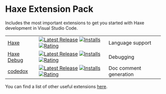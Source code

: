 # Haxe Extension Pack

Includes the most important extensions to get you started with Haxe development in Visual Studio Code.

|              |         |         |
|--------------|---------|---------|
| [Haxe](https://marketplace.visualstudio.com/items?itemName=nadako.vshaxe) | [![Latest Release](https://vsmarketplacebadge.apphb.com/version-short/nadako.vshaxe.svg)](https://marketplace.visualstudio.com/items?itemName=nadako.vshaxe) [![Installs](https://vsmarketplacebadge.apphb.com/installs/nadako.vshaxe.svg)](https://marketplace.visualstudio.com/items?itemName=nadako.vshaxe) [![Rating](https://vsmarketplacebadge.apphb.com/rating-short/nadako.vshaxe.svg)](https://marketplace.visualstudio.com/items?itemName=nadako.vshaxe) | Language support
| [Haxe Debug](https://marketplace.visualstudio.com/items?itemName=vshaxe.haxe-debug) | [![Latest Release](https://vsmarketplacebadge.apphb.com/version-short/vshaxe.haxe-debug.svg)](https://marketplace.visualstudio.com/items?itemName=vshaxe.haxe-debug) [![Installs](https://vsmarketplacebadge.apphb.com/installs/vshaxe.haxe-debug.svg)](https://marketplace.visualstudio.com/items?itemName=vshaxe.haxe-debug) [![Rating](https://vsmarketplacebadge.apphb.com/rating-short/vshaxe.haxe-debug.svg)](https://marketplace.visualstudio.com/items?itemName=vshaxe.haxe-debug) | Debugging |
| [codedox](https://marketplace.visualstudio.com/items?itemName=wiggin77.codedox) | [![Latest Release](https://vsmarketplacebadge.apphb.com/version-short/wiggin77.codedox.svg)](https://marketplace.visualstudio.com/items?itemName=wiggin77.codedox) [![Installs](https://vsmarketplacebadge.apphb.com/installs/wiggin77.codedox.svg)](https://marketplace.visualstudio.com/items?itemName=wiggin77.codedox) [![Rating](https://vsmarketplacebadge.apphb.com/rating-short/wiggin77.codedox.svg)](https://marketplace.visualstudio.com/items?itemName=wiggin77.codedox) | Doc comment generation |


You can find a list of other useful extensions [here](https://github.com/vshaxe/vshaxe/wiki/Other-Extensions).